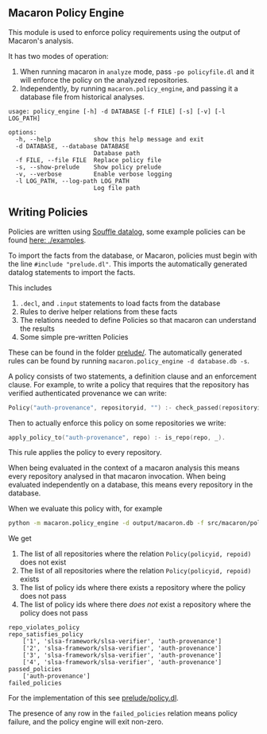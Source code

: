 Macaron Policy Engine
-----------------------

This module is used to enforce policy requirements using the output of Macaron's analysis.

It has two modes of operation:

1. When running macaron in `analyze` mode, pass `-po policyfile.dl` and it will enforce the policy on the analyzed
   repositories.
2. Independently, by running `macaron.policy_engine`, and passing it a database file from historical analyses.

```
usage: policy_engine [-h] -d DATABASE [-f FILE] [-s] [-v] [-l LOG_PATH]

options:
  -h, --help            show this help message and exit
  -d DATABASE, --database DATABASE
                        Database path
  -f FILE, --file FILE  Replace policy file
  -s, --show-prelude    Show policy prelude
  -v, --verbose         Enable verbose logging
  -l LOG_PATH, --log-path LOG_PATH
                        Log file path
```

Writing Policies
----------------

Policies are written using [Souffle datalog](policies.md),
some example policies can be found [here: ./examples](examples).

To import the facts from the database, or Macaron, policies must begin with the line `#include "prelude.dl"`.
This imports the automatically generated datalog statements to import the facts.

This includes

1. `.decl`, and `.input` statements to load facts from the database
2. Rules to derive helper relations from these facts
3. The relations needed to define Policies so that macaron can understand the results
4. Some simple pre-written Policies

These can be found in the folder [prelude/](prelude). The automatically generated rules can be found by running
`macaron.policy_engine -d database.db -s`.

A policy consists of two statements, a definition clause and an enforcement clause. For example, to write a policy that
requires that the repository has verified authenticated provenance we can write:

```c
Policy("auth-provenance", repositoryid, "") :- check_passed(repositoryid, "mcn_provenance_level_three_1").
```

Then to actually enforce this policy on some repositories we write:

```c
apply_policy_to("auth-provenance", repo) :- is_repo(repo, _).
```

This rule applies the policy to every repository.

When being evaluated in the context of a macaron analysis this means every repository analysed in that macaron
invocation. When being evaluated independently on a database, this means every repository in the database.


When we evaluate this policy with, for example

```sh
python -m macaron.policy_engine -d output/macaron.db -f src/macaron/policy_engine/examples/simple_example.dl
```

We get

1. The list of all repositories where the relation `Policy(policyid, repoid)` does not exist
2. The list of all repositories where the relation `Policy(policyid, repoid)` exists
3. The list of policy ids where there exists a repository where the policy does not pass
4. The list of policy ids where there _does not_ exist a repository where the policy does not pass

```
repo_violates_policy
repo_satisfies_policy
    ['1', 'slsa-framework/slsa-verifier', 'auth-provenance']
    ['2', 'slsa-framework/slsa-verifier', 'auth-provenance']
    ['3', 'slsa-framework/slsa-verifier', 'auth-provenance']
    ['4', 'slsa-framework/slsa-verifier', 'auth-provenance']
passed_policies
    ['auth-provenance']
failed_policies
```

For the implementation of this see [prelude/policy.dl](prelude/policy.dl).

The presence of any row in the `failed_policies` relation means policy failure, and the policy engine will exit non-zero.
